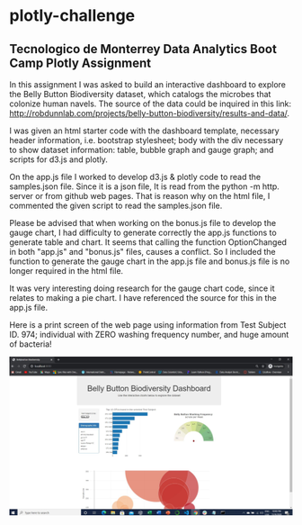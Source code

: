 # plotly-challenge
## Tecnologico de Monterrey Data Analytics Boot Camp Plotly Assignment

In this assignment I was asked to build an interactive dashboard to explore the Belly Button Biodiversity dataset, which catalogs the microbes that colonize human navels.  The source of the data could be inquired in this link: http://robdunnlab.com/projects/belly-button-biodiversity/results-and-data/.  

I was given an html starter code with the dashboard template, necessary header information, i.e. bootstrap stylesheet; body with the div necessary to show dataset information: table, bubble graph and gauge graph; and scripts for d3.js and plotly.  

On the app.js file I worked to develop d3.js & plotly code to read the samples.json file.  Since it is a json file, It is read from the python -m http. server or from github web pages.   That is reason why on the html file, I commented the given script to read the samples.json file.  

Please be advised that when working on the bonus.js file to develop the gauge chart, I had difficulty to generate correctly the app.js functions to generate table and chart.  It seems that calling the function OptionChanged in both "app.js" and "bonus.js" files, causes a conflict. So I included the function to generate the gauge chart in the app.js file and bonus.js file is no longer required in the html file.  

It was very interesting doing research for the gauge chart code, since it relates to making a pie chart.  I have referenced the source for this in the app.js file.

Here is a print screen of the web page using information from Test Subject ID. 974; individual with ZERO washing frequency number, and huge amount of bacteria! 

![alt text][pic]

[pic]: https://github.com/ltorresfdz/plotly-challenge/blob/main/Images/screenshot.JPG "screen"












